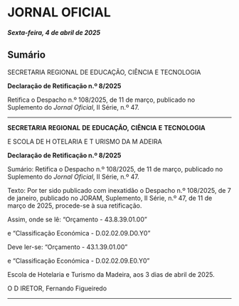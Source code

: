# JORNAL OFICIAL

##### Sexta-feira, 4 de abril de 2025

## **Sumário**

SECRETARIA REGIONAL DE EDUCAÇÃO, CIÊNCIA E TECNOLOGIA

**Declaração de Retificação n.º 8/2025**

Retifica o Despacho n.º 108/2025, de 11 de março, publicado no Suplemento do
_Jornal Oficial_, II Série, n.º 47.




---

**SECRETARIA** **REGIONAL** **DE** **EDUCAÇÃO,** **CIÊNCIA** **E** **TECNOLOGIA**


E SCOLA DE H OTELARIA E T URISMO DA M ADEIRA


**Declaração de Retificação n.º 8/2025**


Sumário:
Retifica o Despacho n.º 108/2025, de 11 de março, publicado no Suplemento do _Jornal Oficial_, II Série, n.º 47.

Texto:
Por ter sido publicado com inexatidão o Despacho n.º 108/2025, de 7 de janeiro, publicado no JORAM, Suplemento, II
Série, n.º 47, de 11 de março de 2025, procede-se à sua retificação.


Assim, onde se lê:
“Orçamento - 43.8.39.01.00”

e
“Classificação Económica - D.02.02.09.D0.Y0”

Deve ler-se:
“Orçamento - 43.1.39.01.00”

e
“Classificação Económica - D.02.02.09.E0.Y0”

Escola de Hotelaria e Turismo da Madeira, aos 3 dias de abril de 2025.

O D IRETOR, Fernando Figueiredo




---
